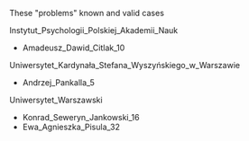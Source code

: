 These "problems" known and valid cases

Instytut_Psychologii_Polskiej_Akademii_Nauk

* Amadeusz_Dawid_Citlak_10

Uniwersytet_Kardynała_Stefana_Wyszyńskiego_w_Warszawie

* Andrzej_Pankalla_5

Uniwersytet_Warszawski

* Konrad_Seweryn_Jankowski_16
* Ewa_Agnieszka_Pisula_32

